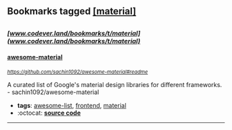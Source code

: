 ## Bookmarks tagged [[material]](https://www.codever.land/search?q=[material])

_<sup><sup>[www.codever.land/bookmarks/t/material](www.codever.land/bookmarks/t/material)</sup></sup>_
---
#### [awesome-material](https://github.com/sachin1092/awesome-material#readme)
_<sup>https://github.com/sachin1092/awesome-material#readme</sup>_

A curated list of Google's material design libraries for different frameworks. - sachin1092/awesome-material
* **tags**: [awesome-list](../tagged/awesome-list.md), [frontend](../tagged/frontend.md), [material](../tagged/material.md)
* :octocat: **[source code](https://github.com/sachin1092/awesome-material#readme)**
---
